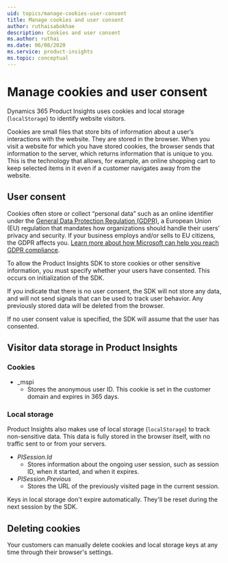 ```yaml
---
uid: topics/manage-cookies-user-consent
title: Manage cookies and user consent
author: ruthaisabokhae
description: Cookies and user consent
ms.author: ruthai
ms.date: 06/08/2020
ms.service: product-insights
ms.topic: conceptual
---
```


# Manage cookies and user consent

Dynamics 365 Product Insights uses cookies and local storage (`localStorage`) to identify website visitors.

Cookies are small files that store bits of information about a user’s interactions with the website. They are stored in the browser. When you visit a website for which you have stored cookies, the browser sends that information to the server, which returns information that is unique to you. This is the technology that allows, for example, an online shopping cart to keep selected items in it even if a customer navigates away from the website.

## User consent

Cookies often store or collect “personal data” such as an online identifier under the [General Data Protection Regulation (GDPR)](https://docs.microsoft.com/en-us/dynamics365/get-started/gdpr/), a European Union (EU) regulation that mandates how organizations should handle their users’ privacy and security. If your business employs and/or sells to EU citizens, the GDPR affects you. [Learn more about how Microsoft can help you reach GDPR compliance](https://www.microsoft.com/en-ww/trust-center/privacy/gdpr-faqs).

To allow the Product Insights SDK to store cookies or other sensitive information, you must specify whether your users have consented. This occurs on initialization of the SDK.

If you indicate that there is no user consent, the SDK will not store any data, and will not send signals that can be used to track user behavior. Any previously stored data will be deleted from the browser.

If no user consent value is specified, the SDK will assume that the user has consented.

## Visitor data storage in Product Insights

### Cookies

-	_mspi
    -	Stores the anonymous user ID. This cookie is set in the customer domain and expires in 365 days.

### Local storage

Product Insights also makes use of local storage (`localStorage`) to track non-sensitive data. This data is fully stored in the browser itself, with no traffic sent to or from your servers.

-	*PISession.Id* 
    - Stores information about the ongoing user session, such as session ID, when it started, and when it expires.
- *PISession.Previous*
    - Stores the URL of the previously visited page in the current session.
    
Keys in local storage don't expire automatically. They'll be reset during the next session by the SDK.

## Deleting cookies

Your customers can manually delete cookies and local storage keys at any time through their browser's settings.
